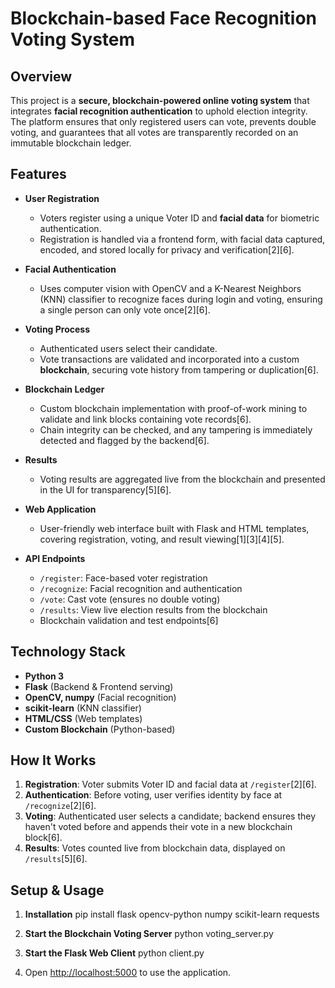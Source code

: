# Blockchain-based Face Recognition Voting System

## Overview

This project is a **secure, blockchain-powered online voting system** that integrates **facial recognition authentication** to uphold election integrity. The platform ensures that only registered users can vote, prevents double voting, and guarantees that all votes are transparently recorded on an immutable blockchain ledger.

## Features

- **User Registration**
  - Voters register using a unique Voter ID and **facial data** for biometric authentication.
  - Registration is handled via a frontend form, with facial data captured, encoded, and stored locally for privacy and verification[2][6].

- **Facial Authentication**
  - Uses computer vision with OpenCV and a K-Nearest Neighbors (KNN) classifier to recognize faces during login and voting, ensuring a single person can only vote once[2][6].

- **Voting Process**
  - Authenticated users select their candidate.
  - Vote transactions are validated and incorporated into a custom **blockchain**, securing vote history from tampering or duplication[6].

- **Blockchain Ledger**
  - Custom blockchain implementation with proof-of-work mining to validate and link blocks containing vote records[6].
  - Chain integrity can be checked, and any tampering is immediately detected and flagged by the backend[6].

- **Results**
  - Voting results are aggregated live from the blockchain and presented in the UI for transparency[5][6].

- **Web Application**
  - User-friendly web interface built with Flask and HTML templates, covering registration, voting, and result viewing[1][3][4][5].
  
- **API Endpoints**
  - `/register`: Face-based voter registration
  - `/recognize`: Facial recognition and authentication
  - `/vote`: Cast vote (ensures no double voting)
  - `/results`: View live election results from the blockchain
  - Blockchain validation and test endpoints[6]

## Technology Stack

- **Python 3**
- **Flask** (Backend & Frontend serving)
- **OpenCV, numpy** (Facial recognition)
- **scikit-learn** (KNN classifier)
- **HTML/CSS** (Web templates)
- **Custom Blockchain** (Python-based)

## How It Works

1. **Registration**: Voter submits Voter ID and facial data at `/register`[2][6].
2. **Authentication**: Before voting, user verifies identity by face at `/recognize`[2][6].
3. **Voting**: Authenticated user selects a candidate; backend ensures they haven't voted before and appends their vote in a new blockchain block[6].
4. **Results**: Votes counted live from blockchain data, displayed on `/results`[5][6].


## Setup & Usage

1. **Installation**
     pip install flask opencv-python numpy scikit-learn requests

2. **Start the Blockchain Voting Server**
    python voting_server.py

3. **Start the Flask Web Client**
    python client.py

4. Open [http://localhost:5000](http://localhost:5000) to use the application.
